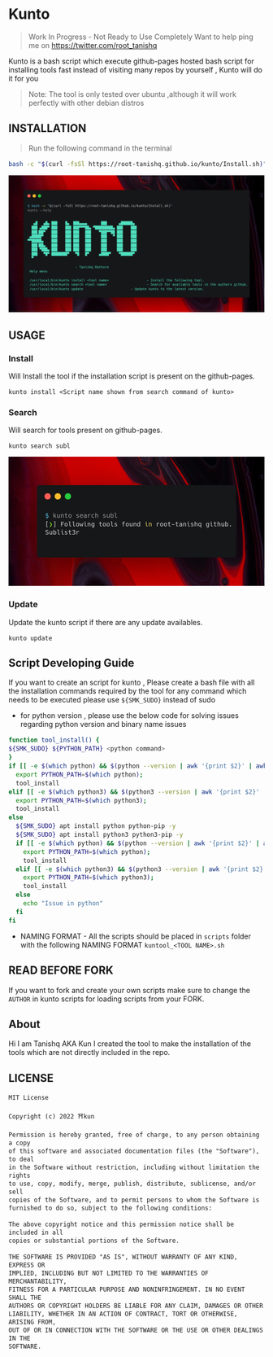 # Kunto
> Work In Progress - Not Ready to Use Completely 
> Want to help ping me on https://twitter.com/root_tanishq

Kunto is a bash script which execute github-pages hosted bash script for installing tools fast instead of visiting many repos by yourself , Kunto will do it for you

> Note: The tool is only tested over ubuntu ,although it will work perfectly with other debian distros 

## INSTALLATION

> Run the following command in the terminal
```bash
bash -c "$(curl -fsSl https://root-tanishq.github.io/kunto/Install.sh)"
```

![kunto install](https://github.com/root-tanishq/kunto/blob/main/images/install_kunto.png)

## USAGE

### Install

Will Install the tool if the installation script is present on the github-pages.

```
kunto install <Script name shown from search command of kunto>
```

### Search

Will search for tools present on github-pages.

```
kunto search subl
``` 

![kunto search](https://github.com/root-tanishq/kunto/blob/main/images/kunto_search.png)

### Update

Update the kunto script if there are any update availables.

```
kunto update
```

## Script Developing Guide

If you want to create an script for kunto , Please create a bash file with all the installation commands required by the tool for any command which needs to be executed please use `${SMK_SUDO}` instead of sudo

- for python version , please use the below code for solving issues regarding python version and binary name issues
```bash
function tool_install() {
${SMK_SUDO} ${PYTHON_PATH} <python command>
}
if [[ -e $(which python) && $(python --version | awk '{print $2}' | awk -F'.' '{print $1}') = "3" && -e $(which pip) ]];then
  export PYTHON_PATH=$(which python);
  tool_install
elif [[ -e $(which python3) && $(python3 --version | awk '{print $2}' | awk -F'.' '{print $1}') = "3" && -e $(which pip3) ]];then
  export PYTHON_PATH=$(which python3);
  tool_install
else
  ${SMK_SUDO} apt install python python-pip -y
  ${SMK_SUDO} apt install python3 python3-pip -y
  if [[ -e $(which python) && $(python --version | awk '{print $2}' | awk -F'.' '{print $1}') = "3" && -e $(which pip) ]];then
    export PYTHON_PATH=$(which python);
    tool_install
  elif [[ -e $(which python3) && $(python3 --version | awk '{print $2}' | awk -F'.' '{print $1}') = "3" && -e $(which pip3) ]];then
    export PYTHON_PATH=$(which python3);
    tool_install
  else
    echo "Issue in python"
  fi
fi
```
- NAMING FORMAT - All the scripts should be placed in `scripts` folder with the following NAMING FORMAT `kuntool_<TOOL NAME>.sh` 


## READ BEFORE FORK

If you want to fork and create your own scripts make sure to change the `AUTHOR` in kunto scripts for loading scripts from your FORK.

## About
Hi I am Tanishq AKA Kun I created the tool to make the installation of the tools which are not directly included in the repo.

## LICENSE
```MIT
MIT License

Copyright (c) 2022 ⛩️kun

Permission is hereby granted, free of charge, to any person obtaining a copy
of this software and associated documentation files (the "Software"), to deal
in the Software without restriction, including without limitation the rights
to use, copy, modify, merge, publish, distribute, sublicense, and/or sell
copies of the Software, and to permit persons to whom the Software is
furnished to do so, subject to the following conditions:

The above copyright notice and this permission notice shall be included in all
copies or substantial portions of the Software.

THE SOFTWARE IS PROVIDED "AS IS", WITHOUT WARRANTY OF ANY KIND, EXPRESS OR
IMPLIED, INCLUDING BUT NOT LIMITED TO THE WARRANTIES OF MERCHANTABILITY,
FITNESS FOR A PARTICULAR PURPOSE AND NONINFRINGEMENT. IN NO EVENT SHALL THE
AUTHORS OR COPYRIGHT HOLDERS BE LIABLE FOR ANY CLAIM, DAMAGES OR OTHER
LIABILITY, WHETHER IN AN ACTION OF CONTRACT, TORT OR OTHERWISE, ARISING FROM,
OUT OF OR IN CONNECTION WITH THE SOFTWARE OR THE USE OR OTHER DEALINGS IN THE
SOFTWARE.
```
